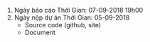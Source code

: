 1. Ngày báo cáo
    Thời Gian: 07-09-2018 19h00
2. Ngày nộp dự án
    Thời Gian: 05-09-2018
    - Source code (github, site)
    - Document